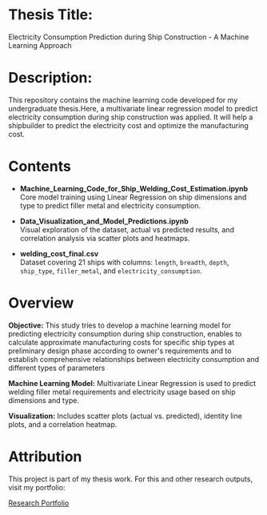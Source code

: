 # Thesis Title: 
Electricity Consumption Prediction during Ship Construction - A Machine Learning Approach

# Description: 
This repository contains the machine learning code developed for my undergraduate thesis.Here, a multivariate linear regression model to predict electricity consumption during ship construction was applied. It will help a shipbuilder to predict the electricity cost and optimize the manufacturing cost. 

# Contents

- **Machine_Learning_Code_for_Ship_Welding_Cost_Estimation.ipynb**  
  Core model training using Linear Regression on ship dimensions and type to predict filler metal and electricity consumption.

- **Data_Visualization_and_Model_Predictions.ipynb**  
  Visual exploration of the dataset, actual vs predicted results, and correlation analysis via scatter plots and heatmaps.

- **welding_cost_final.csv**  
  Dataset covering 21 ships with columns: `length`, `breadth`, `depth`, `ship_type`, `filler_metal`, and `electricity_consumption`.


# Overview
**Objective:** 
This study tries to develop a machine learning model for predicting electricity consumption during ship construction, enables to calculate approximate manufacturing costs for specific ship types at preliminary design phase according to owner's requirements and to establish comprehensive relationships between electricity consumption and different types of parameters

**Machine Learning Model:** 
Multivariate Linear Regression is used to predict welding filler metal requirements and electricity usage based on ship dimensions and type.

**Visualization:** 
Includes scatter plots (actual vs. predicted), identity line plots, and a correlation heatmap.



# Attribution
This project is part of my thesis work. For this and other research outputs, visit my portfolio:

[Research Portfolio](https://sites.google.com/view/smsheam/research?authuser=0)



